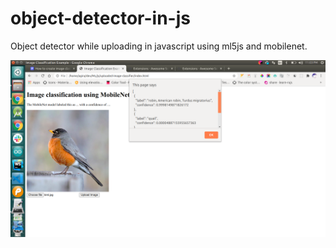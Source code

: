 # object-detector-in-js
Object detector while uploading in javascript using ml5js and mobilenet.

![ScreenShot](screenshots.png)